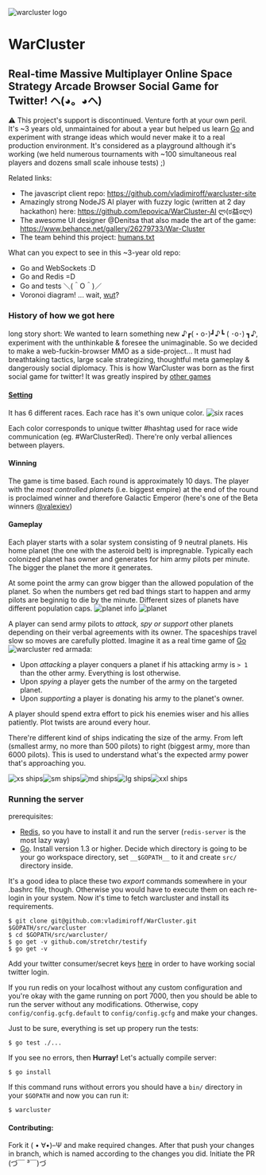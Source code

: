 ![warcluster logo](https://mir-s3-cdn-cf.behance.net/project_modules/disp/28168026279733.563586a13f4ae.gif)

# WarCluster

## Real-time Massive Multiplayer Online Space Strategy Arcade Browser Social Game for Twitter! ヘ(◕。◕ヘ)

:warning: This project's support is discontinued. Venture forth at your own
peril. It's ~3 years old, unmaintained for about a year but helped us learn
[Go](http://golang.org/) and experiment with strange ideas which would never
make it to a real production environment. It's considered as a playground
although it's working (we held numerous tournaments with ~100 simultaneous real
players and dozens small scale inhouse tests) ;)

Related links:

 - The javascript client repo: https://github.com/vladimiroff/warcluster-site
 - Amazingly strong NodeJS AI player with fuzzy logic (written at 2 day
   hackathon) here: https://github.com/lepovica/WarCluster-AI  ლ(ಠ益ಠლ)
 - The awesome UI designer @Denitsa that also made the art of the game:
   https://www.behance.net/gallery/26279733/War-Cluster
 - The team behind this project:
   [humans.txt](https://github.com/WarCluster/warcluster-client/blob/develop/public/humans.txt)

What can you expect to see in this ~3-year old repo:

- Go and WebSockets :D
- Go and Redis =D
- Go and tests ＼(＾O＾)／
- Voronoi diagram! ... wait,
  [wut](https://en.wikipedia.org/wiki/Voronoi_diagram)?

### History of how we got here

long story short: We wanted to learn something new ♪┏(・o･)┛♪┗ ( ･o･) ┓♪,
experiment with the unthinkable & foresee the unimaginable. So we decided to
make a web-fuckin-browser MMO as a side-project... It must had breathtaking
tactics, large scale strategizing, thoughtful meta gameplay & dangerously
social diplomacy. This is how WarCluster was born as the first social game for
twitter! It was greatly inspired by [other
games](https://hackpad.com/WarCluster-inspiration-1BvEVX758Ti)

#### [Setting](https://mir-s3-cdn-cf.behance.net/project_modules/1400/b2e9fc26279733.563593bb12d20.png)

It has 6 different races. Each race has it's own unique color. ![six
races](https://mir-s3-cdn-cf.behance.net/project_modules/max_1200/0cbb1626279733.56353fde29024.png)

Each color corresponds to unique twitter #hashtag used for race wide
communication (eg. #WarClusterRed). There're only verbal alliences between
players.

#### Winning

The game is time based. Each round is approximately 10 days. The player with
the *most controlled planets* (i.e. biggest empire) at the end of the round is
proclaimed winner and therefore Galactic Emperor (here's one of the Beta
winners
[@valexiev](https://trello-attachments.s3.amazonaws.com/56e9cf6ad708c73bd6d0d26b/1352x623/0028f23f18dda84e9b5414f6c92e6c07/galactic_emperor.png))

#### Gameplay

Each player starts with a solar system consisting of 9 neutral planets. His
home planet (the one with the asteroid belt) is impregnable. Typically each
colonized planet has owner and generates for him army pilots per minute. The
bigger the planet the more it generates.

At some point the army can grow bigger than the allowed population of the
planet. So when the numbers get red bad things start to happen and army pilots
are beginnig to die by the minute. Different sizes of planets have different
population caps.
![planet info](https://trello-attachments.s3.amazonaws.com/56e9cf6ad708c73bd6d0d26b/789x435/d90a33aec2efcb3e2ceb7d62b3607faa/Screenshot-from-2015-04-19-17-17-41.png)
![planet](https://trello-attachments.s3.amazonaws.com/56e9cf6ad708c73bd6d0d26b/556x418/e0134266d20b2618e5f56c3a09881c82/Screenshot-from-2015-04-19-17-14-04.png)

A player can send army pilots to *attack, spy or support* other planets
depending on their verbal agreements with its owner. The spaceships travel slow
so moves are carefully plotted. Imagine it as a real time game of
[Go](https://en.wikipedia.org/wiki/Go_%28game%29)
![warcluster red armada](https://trello-attachments.s3.amazonaws.com/56e9cf6ad708c73bd6d0d26b/1221x604/91b0f6877364a81aa7368e2c1afbb7d3/WarClusterRed-armada.png):

 - Upon *attacking* a player conquers a planet if his attacking army is `> 1`
   than the other army. Everything is lost otherwise.
 - Upon *spying* a player gets the number of the army on the targeted planet.
 - Upon *supporting* a player is donating his army to the planet's owner.

A player should spend extra effort to pick his enemies wiser and his allies
patiently. Plot twists are around every hour.

There're different kind of ships indicating the size of the army. From left
(smallest army, no more than 500 pilots) to right (biggest army, more than 6000
pilots). This is used to understand what's the expected army power that's
approaching you.

![xs ships](https://trello-attachments.s3.amazonaws.com/56e9cf6ad708c73bd6d0d26b/182x164/81889186e2ec41c6cb423bf737e554e8/Screenshot-from-2015-04-19-18-22-34.png)![sm ships](https://trello-attachments.s3.amazonaws.com/56e9cf6ad708c73bd6d0d26b/212x180/c7c9a5a1fecd8b1adcbcb22cf4f5afa3/Screenshot-from-2015-04-19-18-23-40.png)![md ships](https://trello-attachments.s3.amazonaws.com/56e9cf6ad708c73bd6d0d26b/253x218/1a7fbb8f69c4a3c7b1a709dd92da83fa/Screenshot-from-2015-04-19-18-24-11.png)![lg ships](https://trello-attachments.s3.amazonaws.com/56e9cf6ad708c73bd6d0d26b/181x202/7f6b8001328c942ee54ecfa1741b0ae9/Screenshot-from-2015-04-19-18-24-46.png)![xxl ships](https://trello-attachments.s3.amazonaws.com/56e9cf6ad708c73bd6d0d26b/252x222/d6e47bf777cef2ebed607c53f78c005f/Screenshot-from-2015-04-19-18-34-12.png)

### Running the server

prerequisites:

- [Redis](http://redis.io/), so you have to install it and run the server
  (`redis-server` is the most lazy way)
- [Go](http://golang.org/). Install version 1.3 or higher. Decide which
  directory is going to be your go workspace directory, set `__$GOPATH__` to it
  and create `src/` directory inside.

It's a good idea to place these two _export_ commands somewhere in your .bashrc
file, though. Otherwise you would have to execute them on each re-login in your
system. Now it's time to fetch warcluster and install its requirements.

    $ git clone git@github.com:vladimiroff/WarCluster.git $GOPATH/src/warcluster
    $ cd $GOPATH/src/warcluster/
    $ go get -v github.com/stretchr/testify
    $ go get -v

Add your twitter consumer/secret keys
[here](https://github.com/WarCluster/warcluster-server/blob/develop/config/config.gcfg.default#L12-L13)
in order to have working social twitter login.

If you run redis on your localhost without any custom configuration and you're
okay with the game running on port 7000, then you should be able to run the
server without any modifications. Otherwise, copy `config/config.gcfg.default`
to `config/config.gcfg` and make your changes.

Just to be sure, everything is set up propery run the tests:

    $ go test ./...

If you see no errors, then __Hurray!__ Let's actually compile server:

    $ go install

If this command runs without errors you should have a `bin/` directory in your
`$GOPATH` and now you can run it:

    $ warcluster

#### Contributing:

Fork it ( • ∀•)–Ψ and make required changes. After that push your changes in
branch, which is named according to the changes you did. Initiate the PR (づ￣
³￣)づ
